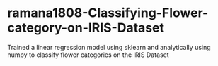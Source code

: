 # ramana1808-Classifying-Flower-category-on-IRIS-Dataset
Trained a linear regression model using sklearn and analytically using numpy to classify flower categories on the IRIS Dataset
